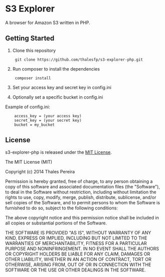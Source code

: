 S3 Explorer
===============

A browser for Amazon S3 written in PHP.

## Getting Started

1. Clone this repository

        git clone https://github.com/thalesfp/s3-explorer-php.git

2. Run composer to install the dependencies

        composer install

3. Set your access key and secret key in config.ini
4. Optionally set a specific bucket in config.ini

Example of config.ini:
        
        access_key = (your access key)
        secret_key = (your secret key)
        bucket = my_bucket

## License

s3-explorer-php is released under the [MIT License](http://www.opensource.org/licenses/MIT).

The MIT License (MIT)

Copyright (c) 2014 Thales Pereira

Permission is hereby granted, free of charge, to any person obtaining a copy
of this software and associated documentation files (the "Software"), to deal
in the Software without restriction, including without limitation the rights
to use, copy, modify, merge, publish, distribute, sublicense, and/or sell
copies of the Software, and to permit persons to whom the Software is
furnished to do so, subject to the following conditions:

The above copyright notice and this permission notice shall be included in
all copies or substantial portions of the Software.

THE SOFTWARE IS PROVIDED "AS IS", WITHOUT WARRANTY OF ANY KIND, EXPRESS OR
IMPLIED, INCLUDING BUT NOT LIMITED TO THE WARRANTIES OF MERCHANTABILITY,
FITNESS FOR A PARTICULAR PURPOSE AND NONINFRINGEMENT. IN NO EVENT SHALL THE
AUTHORS OR COPYRIGHT HOLDERS BE LIABLE FOR ANY CLAIM, DAMAGES OR OTHER
LIABILITY, WHETHER IN AN ACTION OF CONTRACT, TORT OR OTHERWISE, ARISING FROM,
OUT OF OR IN CONNECTION WITH THE SOFTWARE OR THE USE OR OTHER DEALINGS IN
THE SOFTWARE.
